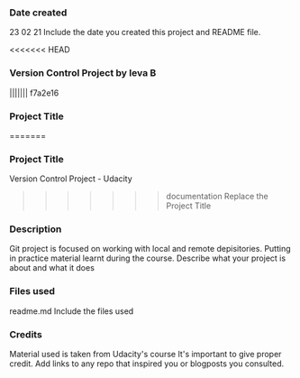### Date created
23 02 21
Include the date you created this project and README file.

<<<<<<< HEAD
### Version Control Project by Ieva B
||||||| f7a2e16
### Project Title
=======
### Project Title
Version Control Project - Udacity
>>>>>>> documentation
Replace the Project Title

### Description
Git project is focused on working with local and remote depisitories.
Putting in practice material learnt during the course.
Describe what your project is about and what it does

### Files used
readme.md
Include the files used

### Credits
Material used is taken from Udacity's course
It's important to give proper credit. Add links to any repo that inspired you or blogposts you consulted.
